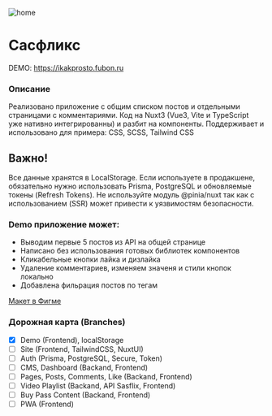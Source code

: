 ![home](https://github.com/user-attachments/assets/45ba7553-bb0d-4f53-986e-8506b5d69d76)

# Сасфликс

DEMO: https://ikakprosto.fubon.ru

### Описание

Реализовано приложение с общим списком постов и отдельными страницами с комментариями.
Код на Nuxt3 (Vue3, Vite и TypeScript уже нативно интегрированны) и разбит на компоненты.
Поддерживает и использовано для примера: CSS, SCSS, Tailwind CSS

## Важно!

Все данные хранятся в LocalStorage. Если используете в продакшене, обязательно нужно использовать Prisma, PostgreSQL и обновляемые токены (Refresh Tokens). Не используйте модуль @pinia/nuxt так как с использованием (SSR) может привести к уязвимостям безопасности.

### Demo приложение может:

- Выводим первые 5 постов из API на общей странице
- Написано без использования готовых библиотек компонентов
- Кликабельные кнопки лайка и дизлайка
- Удаление комментариев, изменяем значеня и стили кнопок локально
- Добавлена фильрация постов по тегам

[Макет в Фигме ](https://jobs.sasflix.ru/frontender/App-Template.fig)

### Дорожная карта (Branches)

- [x] Demo (Frontend), localStorage
- [ ] Site (Frontend, TailwindCSS, NuxtUI)
- [ ] Auth (Prisma, PostgreSQL, Secure, Token)
- [ ] CMS, Dashboard (Backand, Frontend)
- [ ] Pages, Posts, Comments, Like (Backand, Frontend)
- [ ] Video Playlist (Backand, API Sasflix, Frontend)
- [ ] Buy Pass Content (Backand, Frontend)
- [ ] PWA (Frontend)
